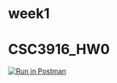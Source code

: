 # week1
# CSC3916_HW0
[![Run in Postman](https://run.pstmn.io/button.svg)](https://app.getpostman.com/run-collection/314b545c5ddda6a5596d#?env%5BHW0Turing%5D=W3sia2V5IjoiYm9va190aXRpIiwidmFsdWUiOiJ0dXJpbmciLCJlbmFibGVkIjpmYWxzZX0seyJrZXkiOiJib29rX3RpdGxlIiwidmFsdWUiOiJUdXJpbmciLCJlbmFibGVkIjp0cnVlfSx7ImtleSI6ImlkIiwidmFsdWUiOiJRblVQQkFBQVFCQUoiLCJlbmFibGVkIjp0cnVlfSx7ImtleSI6IlRva2VuIiwidmFsdWUiOiIiLCJlbmFibGVkIjp0cnVlfV0=)
